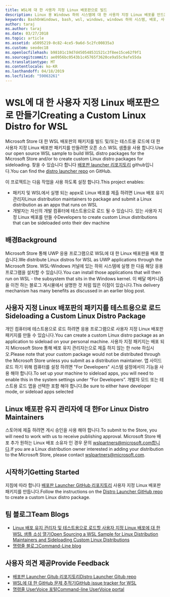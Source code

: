 ```yaml
---
title: WSL에 대 한 사용자 지정 Linux 배포판으로 빌드
description: Linux 용 Windows 하위 시스템에 대 한 사용자 지정 Linux 배포를 만드는 방법에 알아봅니다.
keywords: BashOnWindows, bash, wsl, windows, windows 하위 시스템, 배포, 사용자 지정
author: taraj
ms.author: taraj
ms.date: 03/27/2018
ms.topic: article
ms.assetid: a5095219-0c82-4ce5-9a6d-5c2fc00835a3
ms.custom: seodec18
ms.openlocfilehash: b98101c19d7d450548531521c3f8ee15ce62f9f1
ms.sourcegitcommit: ae0956bc0543b1c45765f3620ce9a55c9afe55da
ms.translationtype: MT
ms.contentlocale: ko-KR
ms.lasthandoff: 04/18/2019
ms.locfileid: "59063261"
---
```

# <a name="creating-a-custom-linux-distro-for-wsl"></a><span data-ttu-id="e1917-104">WSL에 대 한 사용자 지정 Linux 배포판으로 만들기</span><span class="sxs-lookup"><span data-stu-id="e1917-104">Creating a Custom Linux Distro for WSL</span></span>

<span data-ttu-id="e1917-105">Microsoft Store 대 한 WSL 배포판의 패키지를 빌드 및/또는 테스트용 로드에 대 한 사용자 지정 Linux 배포판 패키지를 만들려면 오픈 소스 WSL 샘플을 사용 합니다.</span><span class="sxs-lookup"><span data-stu-id="e1917-105">Use our open source WSL sample to build WSL distro packages for the Microsoft Store and/or to create custom Linux distro packages for sideloading.</span></span> <span data-ttu-id="e1917-106">찾을 수 있습니다 합니다 [배포판 launcher 리포지토리](https://github.com/Microsoft/WSL-DistroLauncher) github입니다.</span><span class="sxs-lookup"><span data-stu-id="e1917-106">You can find the [distro launcher repo](https://github.com/Microsoft/WSL-DistroLauncher) on GitHub.</span></span>

<span data-ttu-id="e1917-107">이 프로젝트는 다음 작업을 사용 하도록 설정 합니다.</span><span class="sxs-lookup"><span data-stu-id="e1917-107">This project enables:</span></span>
* <span data-ttu-id="e1917-108">패키지 및 WSL에서 실행 되는 appx로 Linux 배포를 제출 하려면 Linux 배포 유지 관리자</span><span class="sxs-lookup"><span data-stu-id="e1917-108">Linux distribution maintainers to package and submit a Linux distribution as an appx that runs on WSL</span></span>
* <span data-ttu-id="e1917-109">개발자는 자신의 개발 컴퓨터에 테스트용으로 로드 될 수 있습니다. 있는 사용자 지정 Linux 배포를 만들 수</span><span class="sxs-lookup"><span data-stu-id="e1917-109">Developers to create custom Linux distributions that can be sideloaded onto their dev machine</span></span>

## <a name="background"></a><span data-ttu-id="e1917-110">배경</span><span class="sxs-lookup"><span data-stu-id="e1917-110">Background</span></span>
<span data-ttu-id="e1917-111">Microsoft Store 통해 UWP 응용 프로그램으로 WSL에 대 한 Linux 배포판을 배포 했습니다.</span><span class="sxs-lookup"><span data-stu-id="e1917-111">We distribute Linux distros for WSL as UWP applications through the Microsoft Store.</span></span> <span data-ttu-id="e1917-112">WSL-Windows 커널에 있는 하위 시스템에 실행 한 다음 해당 응용 프로그램을 설치할 수 있습니다.</span><span class="sxs-lookup"><span data-stu-id="e1917-112">You can install those applications that will then run on WSL - the subsystem that sits in the Windows kernel.</span></span> <span data-ttu-id="e1917-113">이 배달 메커니즘을 이전 하는 블로그 게시물에서 설명한 것 처럼 많은 이점이 있습니다.</span><span class="sxs-lookup"><span data-stu-id="e1917-113">This delivery mechanism has many benefits as discussed in an earlier blog post.</span></span>

## <a name="sideloading-a-custom-linux-distro-package"></a><span data-ttu-id="e1917-114">사용자 지정 Linux 배포판의 패키지를 테스트용으로 로드</span><span class="sxs-lookup"><span data-stu-id="e1917-114">Sideloading a Custom Linux Distro Package</span></span>
<span data-ttu-id="e1917-115">개인 컴퓨터에 테스트용으로 로드 하려면 응용 프로그램으로 사용자 지정 Linux 배포판 패키지를 만들 수 있습니다.</span><span class="sxs-lookup"><span data-stu-id="e1917-115">You can create a custom Linux distro package as an application to sideload on your personal machine.</span></span> <span data-ttu-id="e1917-116">사용자 지정 패키지는 배포 되지 Microsoft Store 통해 배포 유지 관리자는으로 제출 하지 않는 한 note 하십시오.</span><span class="sxs-lookup"><span data-stu-id="e1917-116">Please note that your custom package would not be distributed through the Microsoft Store unless you submit as a distribution maintainer.</span></span>
<span data-ttu-id="e1917-117">앱 사이드 로드 하기 위해 컴퓨터를 설정 하려면 "For Developers" 시스템 설정에서이 기능을 사용 해야 합니다.</span><span class="sxs-lookup"><span data-stu-id="e1917-117">To set up your machine to sideload apps, you will need to enable this in the system settings under “For Developers”.</span></span>  <span data-ttu-id="e1917-118">개발자 모드 또는 테스트용 로드 앱을 선택한 포함 해야 합니다.</span><span class="sxs-lookup"><span data-stu-id="e1917-118">Be sure to either have developer mode, or sideload apps selected</span></span>

## <a name="for-linux-distro-maintainers"></a><span data-ttu-id="e1917-119">Linux 배포판 유지 관리자에 대 한</span><span class="sxs-lookup"><span data-stu-id="e1917-119">For Linux Distro Maintainers</span></span>
<span data-ttu-id="e1917-120">스토어에 제출 하려면 게시 승인을 사용 해야 합니다.</span><span class="sxs-lookup"><span data-stu-id="e1917-120">To submit to the Store, you will need to work with us to receive publishing approval.</span></span> <span data-ttu-id="e1917-121">Microsoft Store 배포 추가 원하는 Linux 배포 소유자 인 경우 문의 wslpartners@microsoft.com합니다.</span><span class="sxs-lookup"><span data-stu-id="e1917-121">If you are a Linux distribution owner interested in adding your distribution to the Microsoft Store, please contact wslpartners@microsoft.com.</span></span>

## <a name="getting-started"></a><span data-ttu-id="e1917-122">시작하기</span><span class="sxs-lookup"><span data-stu-id="e1917-122">Getting Started</span></span>
<span data-ttu-id="e1917-123">지침에 따라 합니다 [배포판 Launcher GitHub 리포지토리](https://github.com/Microsoft/WSL-DistroLauncher) 사용자 지정 Linux 배포판 패키지를 만듭니다.</span><span class="sxs-lookup"><span data-stu-id="e1917-123">Follow the instructions on the [Distro Launcher GitHub repo](https://github.com/Microsoft/WSL-DistroLauncher) to create a custom Linux distro package.</span></span>

 
## <a name="team-blogs"></a><span data-ttu-id="e1917-124">팀 블로그</span><span class="sxs-lookup"><span data-stu-id="e1917-124">Team Blogs</span></span>
*  [<span data-ttu-id="e1917-125">Linux 배포 유지 관리자 및 테스트용으로 로드할 사용자 지정 Linux 배포에 대 한 WSL 샘플 소싱 열기</span><span class="sxs-lookup"><span data-stu-id="e1917-125">Open Sourcing a WSL Sample for Linux Distribution Maintainers and Sideloading Custom Linux Distributions</span></span>](https://blogs.msdn.microsoft.com/commandline/2018/03/26/wsl-distro-launcher/)
* [<span data-ttu-id="e1917-126">명령줄 블로그</span><span class="sxs-lookup"><span data-stu-id="e1917-126">Command-Line blog</span></span>](https://blogs.msdn.microsoft.com/commandline/)

## <a name="provide-feedback"></a><span data-ttu-id="e1917-127">사용자 의견 제공</span><span class="sxs-lookup"><span data-stu-id="e1917-127">Provide Feedback</span></span>
* [<span data-ttu-id="e1917-128">배포판 Launcher Gitub 리포지토리</span><span class="sxs-lookup"><span data-stu-id="e1917-128">Distro Launcher Gitub repo</span></span>](https://github.com/Microsoft/WSL-DistroLauncher)
* [<span data-ttu-id="e1917-129">WSL에 대 한 GitHub 문제 추적기</span><span class="sxs-lookup"><span data-stu-id="e1917-129">GitHub issue tracker for WSL</span></span>](https://github.com/Microsoft/BashOnWindows/issues)
* [<span data-ttu-id="e1917-130">명령줄 UserVoice 포털</span><span class="sxs-lookup"><span data-stu-id="e1917-130">Command-line UserVoice portal</span></span>](https://wpdev.uservoice.com/forums/266908-command-prompt-console-bash-on-ubuntu-on-windo/category/161892-bash)
